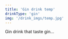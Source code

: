 ```yaml
---
title: 'Gin drink temp'
drinkType: 'gin'
img: '/drink_imgs/temp.jpg'
---
```


Gin drink that taste gin...